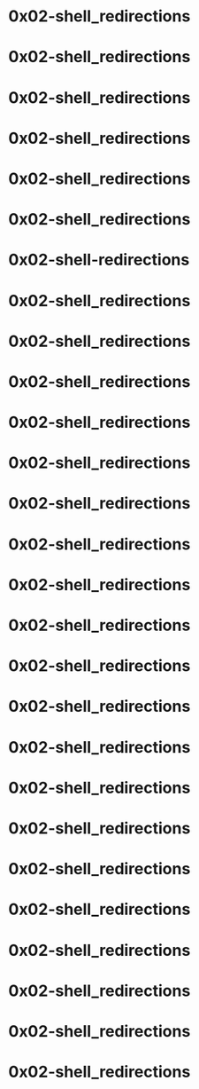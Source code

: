 # 0x02-shell_redirections 
# 0x02-shell_redirections
# 0x02-shell_redirections 
# 0x02-shell_redirections
# 0x02-shell_redirections 
# 0x02-shell_redirections
# 0x02-shell-redirections 
# 0x02-shell_redirections 
# 0x02-shell_redirections
# 0x02-shell_redirections 
# 0x02-shell_redirections 
# 0x02-shell_redirections 
# 0x02-shell_redirections 
# 0x02-shell_redirections
# 0x02-shell_redirections 
# 0x02-shell_redirections 
# 0x02-shell_redirections
# 0x02-shell_redirections 
# 0x02-shell_redirections 
# 0x02-shell_redirections 
# 0x02-shell_redirections 
# 0x02-shell_redirections
# 0x02-shell_redirections 
# 0x02-shell_redirections 
# 0x02-shell_redirections 
# 0x02-shell_redirections 
# 0x02-shell_redirections
